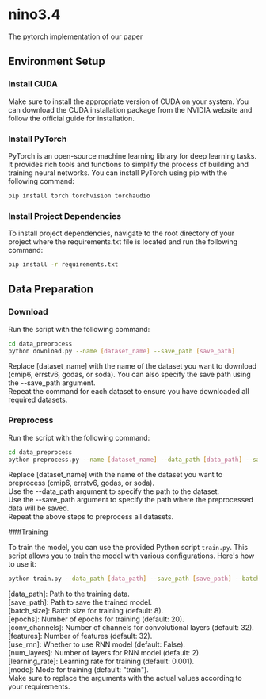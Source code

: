 # nino3.4
The pytorch implementation of our paper

## Environment Setup

### Install CUDA

Make sure to install the appropriate version of CUDA on your system. You can download the CUDA installation package from the NVIDIA website and follow the official guide for installation.

### Install PyTorch

PyTorch is an open-source machine learning library for deep learning tasks. It provides rich tools and functions to simplify the process of building and training neural networks. You can install PyTorch using pip with the following command:

```bash
pip install torch torchvision torchaudio
```

### Install Project Dependencies

To install project dependencies, navigate to the root directory of your project where the requirements.txt file is located and run the following command:

```bash
pip install -r requirements.txt
```
## Data Preparation

### Download

Run the script with the following command:

```bash
cd data_preprocess
python download.py --name [dataset_name] --save_path [save_path]
```

Replace [dataset_name] with the name of the dataset you want to download (cmip6, errstv6, godas, or soda). You can also specify the save path using the --save_path argument.  
Repeat the command for each dataset to ensure you have downloaded all required datasets.

### Preprocess

Run the script with the following command:

```bash
cd data_preprocess
python preprocess.py --name [dataset_name] --data_path [data_path] --save_path [save_path]
```

Replace [dataset_name] with the name of the dataset you want to preprocess (cmip6, errstv6, godas, or soda).  
Use the --data_path argument to specify the path to the dataset.  
Use the --save_path argument to specify the path where the preprocessed data will be saved.  
Repeat the above steps to preprocess all datasets.


###Training

To train the model, you can use the provided Python script `train.py`. This script allows you to train the model with various configurations. Here's how to use it:

```bash
python train.py --data_path [data_path] --save_path [save_path] --batch_size [batch_size] --epochs [epochs] --conv_channels [conv_channels] --features [features] --use_rnn [use_rnn] --num_layers [num_layers] --learning_rate [learning_rate] --mode [mode]
```

[data_path]: Path to the training data.  
[save_path]: Path to save the trained model.  
[batch_size]: Batch size for training (default: 8).  
[epochs]: Number of epochs for training (default: 20).  
[conv_channels]: Number of channels for convolutional layers (default: 32).  
[features]: Number of features (default: 32).  
[use_rnn]: Whether to use RNN model (default: False).  
[num_layers]: Number of layers for RNN model (default: 2).  
[learning_rate]: Learning rate for training (default: 0.001).  
[mode]: Mode for training (default: "train").  
Make sure to replace the arguments with the actual values according to your requirements.

